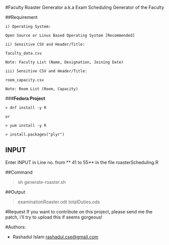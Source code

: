 #Faculty Roaster Generator a.k.a Exam Scheduling Generator of the Faculty

##Requirement
```
i) Operating System:

Open Source or Linux Based Operating System [Recommended]
```

```
ii) Sensitive CSV and Header/Title: 

faculty_data.csv

Note: Faculty List (Name, Designation, Joining Date)
```

```
iii) Sensitive CSV and Header/Title: 

room_capacity.csv

Note: Room List (Room, Capacity)
```
###**Fedora Project** 
```
> dnf install -y R 

or 

> yum install -y R 
```

```
> install.packages("plyr")
```

## INPUT
Enter INPUT in Line no. from ** 41 to 55** in the file roasterScheduling.R

##Command
> sh generate-roaster.sh

##Output
> examinationRoaster.odt
> totalDuties.ods

#Request
If you want to contribute on this project, please send me the patch, i'll try to upload this if seems gorgeous!

#Authors:
* Rashadul Islam 
  rashadul.cse@gmail.com